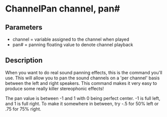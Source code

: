 # ChannelPan channel, pan#

## Parameters

- channel = variable assigned to the channel when played- pan# = panning floating value to denote channel playback

## Description

When you want to do real sound panning effects, this is the command you'll  use. This will allow you to pan the sound channels on a 'per channel' basis  between the left and right speakers. This command makes it very easy to produce  some really killer stereophonic effects!The pan value is between -1 and 1 with 0 being perfect center. -1 is full left,  and 1 is full right. To make it somewhere in between, try -.5 for 50% left or  .75 for 75% right.
